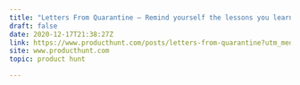 ```yaml
---
title: "Letters From Quarantine — Remind yourself the lessons you learned."
draft: false
date: 2020-12-17T21:38:27Z
link: https://www.producthunt.com/posts/letters-from-quarantine?utm_medium=RSS&utm_source=hune
site: www.producthunt.com
topic: product hunt  

---
```


